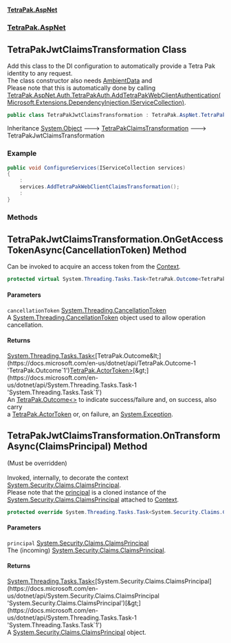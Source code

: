 #### [TetraPak.AspNet](index.md 'index')
### [TetraPak.AspNet](TetraPak_AspNet.md 'TetraPak.AspNet')
## TetraPakJwtClaimsTransformation Class
Add this class to the DI configuration to automatically provide a Tetra Pak identity to any request.  
The class constructor also needs [AmbientData](TetraPak_AspNet_AmbientData.md 'TetraPak.AspNet.AmbientData') and   
Please note that this is automatically done by calling [TetraPak.AspNet.Auth.TetraPakAuth.AddTetraPakWebClientAuthentication(Microsoft.Extensions.DependencyInjection.IServiceCollection)](https://docs.microsoft.com/en-us/dotnet/api/TetraPak.AspNet.Auth.TetraPakAuth.AddTetraPakWebClientAuthentication#TetraPak_AspNet_Auth_TetraPakAuth_AddTetraPakWebClientAuthentication_Microsoft_Extensions_DependencyInjection_IServiceCollection_ 'TetraPak.AspNet.Auth.TetraPakAuth.AddTetraPakWebClientAuthentication(Microsoft.Extensions.DependencyInjection.IServiceCollection)').  
```csharp
public class TetraPakJwtClaimsTransformation : TetraPak.AspNet.TetraPakClaimsTransformation
```

Inheritance [System.Object](https://docs.microsoft.com/en-us/dotnet/api/System.Object 'System.Object') &#129106; [TetraPakClaimsTransformation](TetraPak_AspNet_TetraPakClaimsTransformation.md 'TetraPak.AspNet.TetraPakClaimsTransformation') &#129106; TetraPakJwtClaimsTransformation  
### Example
```csharp
public void ConfigureServices(IServiceCollection services)
{
    :
    services.AddTetraPakWebClientClaimsTransformation();
    :
}
```
### Methods
<a name='TetraPak_AspNet_TetraPakJwtClaimsTransformation_OnGetAccessTokenAsync(System_Threading_CancellationToken)'></a>
## TetraPakJwtClaimsTransformation.OnGetAccessTokenAsync(CancellationToken) Method
Can be invoked to acquire an access token from the [Context](TetraPak_AspNet_TetraPakClaimsTransformation.md#TetraPak_AspNet_TetraPakClaimsTransformation_Context 'TetraPak.AspNet.TetraPakClaimsTransformation.Context').  
```csharp
protected virtual System.Threading.Tasks.Task<TetraPak.Outcome<TetraPak.ActorToken>> OnGetAccessTokenAsync(System.Threading.CancellationToken cancellationToken);
```
#### Parameters
<a name='TetraPak_AspNet_TetraPakJwtClaimsTransformation_OnGetAccessTokenAsync(System_Threading_CancellationToken)_cancellationToken'></a>
`cancellationToken` [System.Threading.CancellationToken](https://docs.microsoft.com/en-us/dotnet/api/System.Threading.CancellationToken 'System.Threading.CancellationToken')  
A [System.Threading.CancellationToken](https://docs.microsoft.com/en-us/dotnet/api/System.Threading.CancellationToken 'System.Threading.CancellationToken') object used to allow operation cancellation.  
  
#### Returns
[System.Threading.Tasks.Task&lt;](https://docs.microsoft.com/en-us/dotnet/api/System.Threading.Tasks.Task-1 'System.Threading.Tasks.Task`1')[TetraPak.Outcome&lt;](https://docs.microsoft.com/en-us/dotnet/api/TetraPak.Outcome-1 'TetraPak.Outcome`1')[TetraPak.ActorToken](https://docs.microsoft.com/en-us/dotnet/api/TetraPak.ActorToken 'TetraPak.ActorToken')[&gt;](https://docs.microsoft.com/en-us/dotnet/api/TetraPak.Outcome-1 'TetraPak.Outcome`1')[&gt;](https://docs.microsoft.com/en-us/dotnet/api/System.Threading.Tasks.Task-1 'System.Threading.Tasks.Task`1')  
An [TetraPak.Outcome&lt;&gt;](https://docs.microsoft.com/en-us/dotnet/api/TetraPak.Outcome-1 'TetraPak.Outcome`1') to indicate success/failure and, on success, also carry  
a [TetraPak.ActorToken](https://docs.microsoft.com/en-us/dotnet/api/TetraPak.ActorToken 'TetraPak.ActorToken') or, on failure, an [System.Exception](https://docs.microsoft.com/en-us/dotnet/api/System.Exception 'System.Exception').  
  
<a name='TetraPak_AspNet_TetraPakJwtClaimsTransformation_OnTransformAsync(System_Security_Claims_ClaimsPrincipal)'></a>
## TetraPakJwtClaimsTransformation.OnTransformAsync(ClaimsPrincipal) Method
(Must be overridden)<br/>  
Invoked, internally, to decorate the context [System.Security.Claims.ClaimsPrincipal](https://docs.microsoft.com/en-us/dotnet/api/System.Security.Claims.ClaimsPrincipal 'System.Security.Claims.ClaimsPrincipal').  
Please note that the [principal](TetraPak_AspNet_TetraPakJwtClaimsTransformation.md#TetraPak_AspNet_TetraPakJwtClaimsTransformation_OnTransformAsync(System_Security_Claims_ClaimsPrincipal)_principal 'TetraPak.AspNet.TetraPakJwtClaimsTransformation.OnTransformAsync(System.Security.Claims.ClaimsPrincipal).principal') is a cloned instance of the  
[System.Security.Claims.ClaimsPrincipal](https://docs.microsoft.com/en-us/dotnet/api/System.Security.Claims.ClaimsPrincipal 'System.Security.Claims.ClaimsPrincipal') attached to [Context](TetraPak_AspNet_TetraPakClaimsTransformation.md#TetraPak_AspNet_TetraPakClaimsTransformation_Context 'TetraPak.AspNet.TetraPakClaimsTransformation.Context').  
```csharp
protected override System.Threading.Tasks.Task<System.Security.Claims.ClaimsPrincipal> OnTransformAsync(System.Security.Claims.ClaimsPrincipal principal);
```
#### Parameters
<a name='TetraPak_AspNet_TetraPakJwtClaimsTransformation_OnTransformAsync(System_Security_Claims_ClaimsPrincipal)_principal'></a>
`principal` [System.Security.Claims.ClaimsPrincipal](https://docs.microsoft.com/en-us/dotnet/api/System.Security.Claims.ClaimsPrincipal 'System.Security.Claims.ClaimsPrincipal')  
The (incoming) [System.Security.Claims.ClaimsPrincipal](https://docs.microsoft.com/en-us/dotnet/api/System.Security.Claims.ClaimsPrincipal 'System.Security.Claims.ClaimsPrincipal').  
  
#### Returns
[System.Threading.Tasks.Task&lt;](https://docs.microsoft.com/en-us/dotnet/api/System.Threading.Tasks.Task-1 'System.Threading.Tasks.Task`1')[System.Security.Claims.ClaimsPrincipal](https://docs.microsoft.com/en-us/dotnet/api/System.Security.Claims.ClaimsPrincipal 'System.Security.Claims.ClaimsPrincipal')[&gt;](https://docs.microsoft.com/en-us/dotnet/api/System.Threading.Tasks.Task-1 'System.Threading.Tasks.Task`1')  
A [System.Security.Claims.ClaimsPrincipal](https://docs.microsoft.com/en-us/dotnet/api/System.Security.Claims.ClaimsPrincipal 'System.Security.Claims.ClaimsPrincipal') object.  
  
